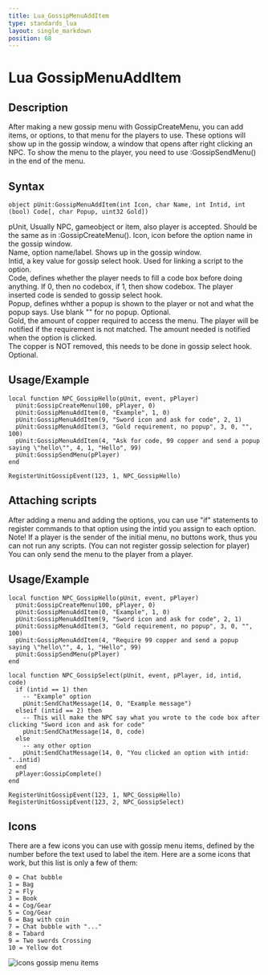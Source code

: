 ```yaml
---
title: Lua_GossipMenuAddItem
type: standards_lua
layout: single_markdown
position: 68
---
```


# Lua GossipMenuAddItem

## Description

After making a new gossip menu with GossipCreateMenu, you can add items, or options, to that menu for the players to use. These options will show up in the gossip window, a window that opens after right clicking an NPC.
To show the menu to the player, you need to use :GossipSendMenu() in the end of the menu.       

## Syntax

```
object pUnit:GossipMenuAddItem(int Icon, char Name, int Intid, int (bool) Code[, char Popup, uint32 Gold])
```

pUnit, Usually NPC, gameobject or item, also player is accepted. Should be the same as in :GossipCreateMenu(). Icon, icon before the option name in the gossip window.                    
Name, option name/label. Shows up in the gossip window.                    
Intid, a key value for gossip select hook. Used for linking a script to the option.                    
Code, defines whether the player needs to fill a code box before doing anything. If 0, then no codebox, if 1, then show codebox. The player inserted code is sended to gossip select hook.                    
Popup, defines whther a popup is shown to the player or not and what the popup says. Use blank "" for no popup. Optional.                    
Gold, the amount of copper required to access the menu. The player will be notified if the requirement is not matched. The amount needed is notified when the option is clicked.              
The copper is NOT removed, this needs to be done in gossip select hook. Optional.                    

## Usage/Example

```
local function NPC_GossipHello(pUnit, event, pPlayer)
  pUnit:GossipCreateMenu(100, pPlayer, 0)
  pUnit:GossipMenuAddItem(0, "Example", 1, 0)
  pUnit:GossipMenuAddItem(9, "Sword icon and ask for code", 2, 1)
  pUnit:GossipMenuAddItem(3, "Gold requirement, no popup", 3, 0, "", 100)
  pUnit:GossipMenuAddItem(4, "Ask for code, 99 copper and send a popup saying \"hello\"", 4, 1, "Hello", 99)
  pUnit:GossipSendMenu(pPlayer)
end
 
RegisterUnitGossipEvent(123, 1, NPC_GossipHello)
```

## Attaching scripts

After adding a menu and adding the options, you can use "if" statements to register commands to that option using the intid you assign to each option.               
Note! If a player is the sender of the initial menu, no buttons work, thus you can not run any scripts. (You can not register gossip selection for player)            
You can only send the menu to the player from a player.           

## Usage/Example

```
local function NPC_GossipHello(pUnit, event, pPlayer)
  pUnit:GossipCreateMenu(100, pPlayer, 0)
  pUnit:GossipMenuAddItem(0, "Example", 1, 0)
  pUnit:GossipMenuAddItem(9, "Sword icon and ask for code", 2, 1)
  pUnit:GossipMenuAddItem(3, "Gold requirement, no popup", 3, 0, "", 100)
  pUnit:GossipMenuAddItem(4, "Require 99 copper and send a popup saying \"hello\"", 4, 1, "Hello", 99)
  pUnit:GossipSendMenu(pPlayer)
end
 
local function NPC_GossipSelect(pUnit, event, pPlayer, id, intid, code)
  if (intid == 1) then
    -- "Example" option
    pUnit:SendChatMessage(14, 0, "Example message")
  elseif (intid == 2) then
    -- This will make the NPC say what you wrote to the code box after clicking "Sword icon and ask for code"
    pUnit:SendChatMessage(14, 0, code)
  else
    -- any other option
    pUnit:SendChatMessage(14, 0, "You clicked an option with intid: "..intid)
  end
  pPlayer:GossipComplete()
end
 
RegisterUnitGossipEvent(123, 1, NPC_GossipHello)
RegisterUnitGossipEvent(123, 2, NPC_GossipSelect)
```

## Icons

There are a few icons you can use with gossip menu items, defined by the number before the text used to label the item. Here are a some icons that work, but this list is only a few of them:        

```
0 = Chat bubble
1 = Bag
2 = Fly
3 = Book
4 = Cog/Gear
5 = Cog/Gear
6 = Bag with coin
7 = Chat bubble with "..."
8 = Tabard
9 = Two swords Crossing
10 = Yellow dot
```

![icons gossip menu items](/Wiki/images/standards/example/gossip_icons.jpg "icons gossip menu items")

